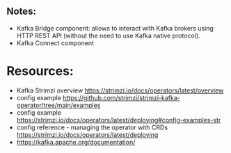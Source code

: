 ## Notes: 
- Kafka Bridge component: allows to interact with Kafka brokers using HTTP REST API (without the need to use Kafka native protocol).
- Kafka Connect component

# Resources: 
- Kafka Strimzi overview https://strimzi.io/docs/operators/latest/overview
- config example https://github.com/strimzi/strimzi-kafka-operator/tree/main/examples
- config example https://strimzi.io/docs/operators/latest/deploying#config-examples-str
- config reference - managing the operator with CRDs https://strimzi.io/docs/operators/latest/deploying 
- https://kafka.apache.org/documentation/
